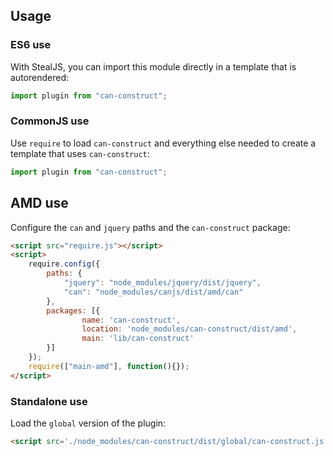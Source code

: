 ## Usage

### ES6 use

With StealJS, you can import this module directly in a template that is autorendered:

```js
import plugin from "can-construct";
```

### CommonJS use

Use `require` to load `can-construct` and everything else
needed to create a template that uses `can-construct`:

```js
import plugin from "can-construct";
```

## AMD use

Configure the `can` and `jquery` paths and the `can-construct` package:

```html
<script src="require.js"></script>
<script>
	require.config({
	    paths: {
	        "jquery": "node_modules/jquery/dist/jquery",
	        "can": "node_modules/canjs/dist/amd/can"
	    },
	    packages: [{
		    	name: 'can-construct',
		    	location: 'node_modules/can-construct/dist/amd',
		    	main: 'lib/can-construct'
	    }]
	});
	require(["main-amd"], function(){});
</script>
```

### Standalone use

Load the `global` version of the plugin:

```html
<script src='./node_modules/can-construct/dist/global/can-construct.js'></script>
```
